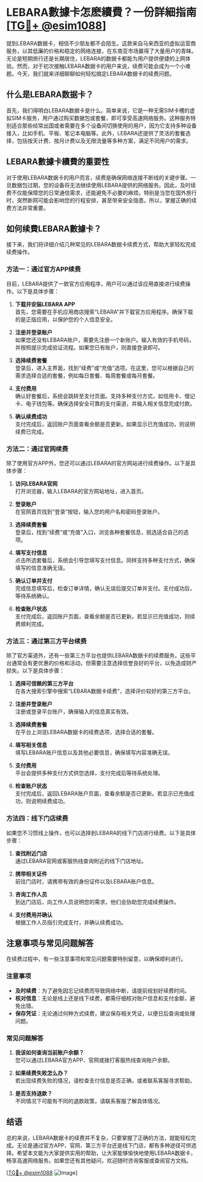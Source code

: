 # LEBARA數據卡怎麽續費？一份詳細指南[[TG💪+ @esim1088](https://t.me/s/esim1088)]

提到LEBARA数据卡，相信不少朋友都不会陌生。这款来自马来西亚的虚拟运营商服务，以其低廉的价格和稳定的网络连接，在东南亚市场赢得了大量用户的青睐。无论是短期旅行还是长期居住，LEBARA的数据卡都能为用户提供便捷的上网体验。然而，对于初次接触LEBARA数据卡的用户来说，续费可能会成为一个小难题。今天，我们就来详细聊聊如何轻松搞定LEBARA数据卡的续费问题。

## 什么是LEBARA数据卡？

首先，我们得明白LEBARA数据卡是什么。简单来说，它是一种无需SIM卡槽的虚拟SIM卡服务，用户通过购买数据包或套餐，即可享受高速网络服务。这种服务特别适合那些经常出国或者需要在多个设备间切换使用的用户，因为它支持多种设备接入，比如手机、平板、笔记本电脑等。此外，LEBARA还提供了灵活的套餐选择，包括按天计费、按月计费以及无限流量等多种方案，满足不同用户的需求。

## LEBARA數據卡續費的重要性

对于使用LEBARA数据卡的用户而言，续费是确保网络连接不断线的关键步骤。一旦数据包过期，您的设备将无法继续使用LEBARA提供的网络服务。因此，及时续费不仅能保障您的日常通信需求，还能避免不必要的麻烦。特别是当您在国外旅行时，突然断网可能会影响您的行程安排，甚至带来安全隐患。所以，掌握正确的续费方法非常重要。

## 如何续費LEBARA數據卡？

接下来，我们将详细介绍几种常见的LEBARA数据卡续费方式，帮助大家轻松完成续费操作。

### 方法一：通过官方APP续费

目前，LEBARA提供了一款官方应用程序，用户可以通过该应用直接进行续费操作。以下是具体步骤：

1. **下载并安装LEBARA APP**  
   首先，您需要在手机应用商店搜索“LEBARA”并下载官方应用程序。确保下载的是正版应用，以保护您的个人信息安全。

2. **注册并登录账户**  
   如果您还没有LEBARA账户，需要先注册一个新账户。输入有效的手机号码，并按照提示完成验证流程。如果您已有账户，则直接登录即可。

3. **选择续费套餐**  
   登录后，进入主界面，找到“续费”或“充值”选项。在这里，您可以根据自己的需求选择合适的套餐，例如每日套餐、每周套餐或每月套餐。

4. **支付费用**  
   确认好套餐后，系统会跳转至支付页面。支持多种支付方式，如信用卡、借记卡、电子钱包等。确保选择安全可靠的支付渠道，并输入相关信息完成付款。

5. **确认续费成功**  
   支付完成后，返回账户页面查看余额是否更新。如果显示已充值成功，则说明续费已完成。

### 方法二：通过官网续费

除了使用官方APP外，您还可以通过LEBARA的官方网站进行续费操作。以下是具体步骤：

1. **访问LEBARA官网**  
   打开浏览器，输入LEBARA的官方网站地址，进入首页。

2. **登录账户**  
   在官网首页找到“登录”按钮，输入您的用户名和密码登录账户。

3. **选择续费套餐**  
   登录后，找到“续费”或“充值”入口，浏览各种套餐信息，挑选适合自己的选项。

4. **填写支付信息**  
   点击所选套餐后，系统会引导您填写支付信息。同样支持多种支付方式，确保填写的信息准确无误。

5. **确认订单并支付**  
   完成信息填写后，检查订单详情，确认无误后提交订单并支付。支付成功后，等待系统确认。

6. **检查账户状态**  
   支付完成后，返回账户页面，查看余额是否已更新。若显示已充值成功，则续费顺利完成。

### 方法三：通过第三方平台续费

除了官方渠道外，还有一些第三方平台也提供LEBARA数据卡的续费服务。这些平台通常会有更优惠的价格和活动，但需要注意选择信誉良好的平台，以免造成财产损失。以下是具体步骤：

1. **选择可信赖的第三方平台**  
   在各大搜索引擎中搜索“LEBARA数据卡续费”，选择评价较好的第三方平台。

2. **注册并登录账户**  
   注册或登录平台账户，确保输入的信息真实有效。

3. **选择续费套餐**  
   在平台上浏览LEBARA数据卡的续费选项，选择合适的套餐。

4. **填写相关信息**  
   填写LEBARA账户信息以及其他必要信息，确保填写内容准确无误。

5. **支付费用**  
   平台会提供多种支付方式供您选择，支付完成后等待系统处理。

6. **检查账户状态**  
   支付完成后，返回LEBARA账户页面，查看余额是否已更新。若显示已充值成功，则说明续费成功。

### 方法四：线下门店续费

如果您不习惯线上操作，也可以选择到LEBARA的线下门店进行续费。以下是具体步骤：

1. **查找附近门店**  
   通过LEBARA官网或客服热线查询附近的线下门店地址。

2. **携带相关证件**  
   前往门店时，请携带有效的身份证件以及LEBARA账户信息。

3. **咨询工作人员**  
   到达门店后，向工作人员说明您的需求，他们会协助您完成续费操作。

4. **支付费用并确认**  
   根据工作人员指引完成支付，并确认续费成功。

## 注意事项与常见问题解答

在续费过程中，有一些注意事项和常见问题需要特别留意，以确保顺利进行。

### 注意事项

- **及时续费**：为了避免因忘记续费而导致网络中断，请提前规划好续费时间。
- **核对信息**：无论是线上还是线下续费，都需仔细核对账户信息和支付金额，避免出错。
- **保存凭证**：无论通过何种方式续费，建议保存相关凭证，以便日后查询或处理问题。

### 常见问题解答

1. **我该如何查询当前账户余额？**  
   您可以通过LEBARA官方APP、官网或拨打客服热线查询账户余额。

2. **如果续费失败怎么办？**  
   若出现续费失败的情况，请检查支付信息是否正确，或者联系客服寻求帮助。

3. **是否支持退款？**  
   不同情况下可能有不同的退款政策，请联系客服了解具体情况。

## 结语

总的来说，LEBARA数据卡的续费并不复杂，只要掌握了正确的方法，就能轻松完成。无论是通过官方APP、官网、第三方平台还是线下门店，都有多种途径可供选择。希望本文能为大家提供实用的帮助，让大家能够愉快地使用LEBARA数据卡，畅享高速网络服务。如果您还有其他疑问，欢迎随时咨询客服或查阅官方文档。

[[TG💪+ @esim1088](https://t.me/s/esim1088) ![Image](https://i.postimg.cc/4NQfJmqS/Snipaste-2025-05-13-00-14-12.png)]